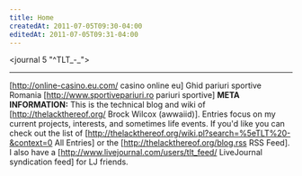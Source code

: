 ```yaml
---
title: Home
createdAt: 2011-07-05T09:30-04:00
editedAt: 2011-07-05T09:31-04:00
---
```


<journal 5 "^TLT_-_">

----
[http://online-casino.eu.com/ casino online eu]
Ghid pariuri sportive Romania [http://www.sportivepariuri.ro pariuri sportive]
<b>META INFORMATION:</b> This is the technical blog and wiki of [http://thelackthereof.org/ Brock Wilcox (awwaiid)]. Entries focus on my current projects, interests, and sometimes life events. If you'd like you can check out the list of [http://thelackthereof.org/wiki.pl?search=%5eTLT%20-&context=0 All Entries] or the [http://thelackthereof.org/blog.rss RSS Feed]. I also have a [http://www.livejournal.com/users/tlt_feed/ LiveJournal syndication feed] for LJ friends.

